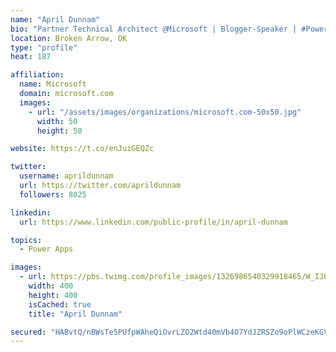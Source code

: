 ```yaml
---
name: "April Dunnam"
bio: "Partner Technical Architect @Microsoft | Blogger-Speaker | #PowerApps, #PowerAutomate, #Office365, #SharePoint | #WIT | #Karaoke Queen"
location: Broken Arrow, OK
type: "profile"
heat: 187

affiliation:
  name: Microsoft
  domain: microsoft.com
  images:
    - url: "/assets/images/organizations/microsoft.com-50x50.jpg"
      width: 50
      height: 50

website: https://t.co/enJuiGEQZc

twitter:
  username: aprildunnam
  url: https://twitter.com/aprildunnam
  followers: 8025

linkedin:
  url: https://www.linkedin.com/public-profile/in/april-dunnam

topics:
  - Power Apps

images:
  - url: https://pbs.twimg.com/profile_images/1326986540329918465/W_IJ6Ih2_400x400.jpg
    width: 400
    height: 400
    isCached: true
    title: "April Dunnam"

secured: "HABvtQ/nBWsTe5PUfpWAheQiOvrLZO2Wtd40mVb4O7YdJZRSZo9oPlWCzeKGVOKYvEgklIA6GGIsKJ+PEWhXpWJB8MeV5fA0OTiAsYcqemIqWQfOtmHqQFILt/xLR1NuuBkGVTsUb2Y0XfAl/VDt94AV9lfOYD7OcqR7vHUP/VqECEKz8uZ4lq/b7Cy2OS4lNhCmEQFWnzfPynk3lCF7XHWdFbcE9srMB5lXEy/WLAnFO1zDVQ7MmkL/cdP6y0vkr300rKYnEgoBuV6cCfUVfg3gURc3X0QAtU3Qs5kXBfQvMAXecVvfW7A8J9aGgBsN/+A3OeVP70seoJB8C+XOUXR5YnoBg9Cv2/UsV8pIl3AeteQtsOHYfvBtNY22uOtmll7dt00KNOLRCM/hqwUxf/45fDQqBysE9uytGX0Fpf8=;zrjVHaCL8RHTx4B8T75oHA=="
---
```


